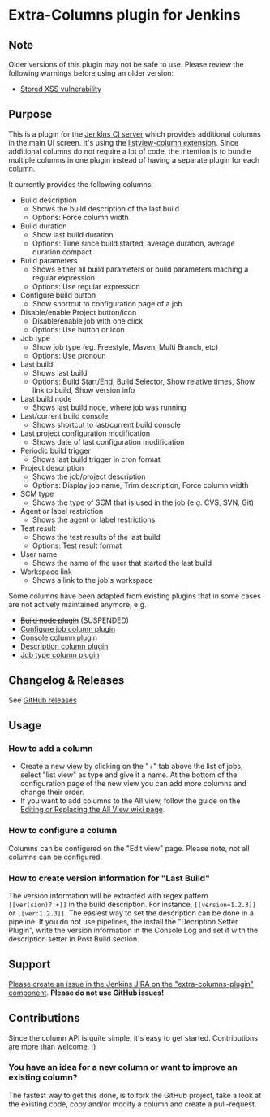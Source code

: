 # Extra-Columns plugin for Jenkins

## Note
Older versions of this plugin may not be safe to use. Please review the following warnings before using an older version:
* [Stored XSS vulnerability](https://jenkins.io/security/advisory/2016-04-11/)

## Purpose

This is a plugin for the [Jenkins CI server](https://jenkins.io) which provides additional columns in the main UI screen.
It's using the [listview-column extension](https://wiki.jenkins-ci.org/display/JENKINS/Extension+points#Extensionpoints-hudson.views.ListViewColumn).
Since additional columns do not require a lot of code, the intention is to bundle multiple columns in one plugin instead of having a separate plugin for each column.

It currently provides the following columns:

* Build description
  * Shows the build description of the last build
  * Options: Force column width
* Build duration
  * Show last build duration
  * Options: Time since build started, average duration, average duration compact
* Build parameters
  * Shows either all build parameters or build parameters maching a regular expression
  * Options: Use regular expression
* Configure build button
  * Show shortcut to configuration page of a job
* Disable/enable Project button/icon
  * Disable/enable job with one click
  * Options: Use button or icon
* Job type
  * Show job type (eg. Freestyle, Maven, Multi Branch, etc)
  * Options: Use pronoun
* Last build
  * Shows last build
  * Options: Build Start/End, Build Selector, Show relative times, Show link to build, Show version info
* Last build node
  * Shows last build node, where job was running
* Last/current build console
  * Shows shortcut to last/current build console
* Last project configuration modification
  * Shows date of last configuration modification
* Periodic build trigger
  * Shows last build trigger in cron format
* Project description
  * Shows the job/project description
  * Options: Display job name, Trim description, Force column width
* SCM type
  * Shows the type of SCM that is used in the job (e.g. CVS, SVN, Git)
* Agent or label restriction
  * Shows the agent or label restrictions
* Test result
  * Shows the test results of the last build
  * Options: Test result format
* User name
  * Shows the name of the user that started the last build
* Workspace link
  * Shows a link to the job's workspace

Some columns have been adapted from existing plugins that in some cases are not actively maintained anymore, e.g.

* ~~[Build node plugin](https://plugins.jenkins.io/build-node-column)~~ (SUSPENDED)
* [Configure job column plugin](https://plugins.jenkins.io/configure-job-column-plugin/)
* [Console column plugin](https://plugins.jenkins.io/console-column-plugin/)
* [Description column plugin](https://plugins.jenkins.io/description-column-plugin/)
* [Job type column plugin](https://plugins.jenkins.io/jobtype-column/)

## Changelog & Releases

See [GitHub releases](https://github.com/jenkinsci/extra-columns-plugin/releases)


## Usage


### How to add a column

* Create a new view by clicking on the "+" tab above the list of jobs, select "list view" as type and give it a name. At the bottom of the configuration page of the new view you can add more columns and change their order.
* If you want to add columns to the All view, follow the guide on the [Editing or Replacing the All View wiki page](https://wiki.jenkins-ci.org/display/JENKINS/Editing+or+Replacing+the+All+View).

### How to configure a column

Columns can be configured on the "Edit view" page. Please note, not all columns can be configured.

### How to create version information for "Last Build"

The version information will be extracted with regex pattern `[[ver(sion)?.+]]` in the build description.
For instance, `[[version=1.2.3]]` or `[[ver:1.2.3]]`.
The easiest way to set the description can be done in a pipeline. If you do not use pipelines, the install the
\"Decription Setter Plugin\", write the version information in the Console Log and set it with the description setter in Post Build section. 

## Support


[Please create an issue in the Jenkins JIRA on the "extra-columns-plugin" component](https://issues.jenkins-ci.org/secure/CreateIssueDetails!init.jspa?pid=10172&issuetype=1&components=15943).
__Please do not use GitHub issues!__

## Contributions

Since the column API is quite simple, it's easy to get started.
Contributions are more than welcome. :)

### You have an idea for a new column or want to improve an existing column?
The fastest way to get this done, is to fork the GitHub project, take a look at the existing code, copy and/or modify a column and create a pull-request.


